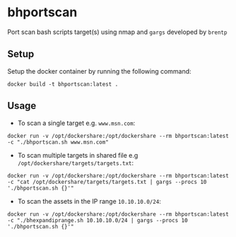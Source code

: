 # bhportscan
Port scan bash scripts target(s) using nmap and `gargs` developed by `brentp`


## Setup 
Setup the docker container by running the following command:
```
docker build -t bhportscan:latest .
```

## Usage

- To scan a single target e.g. `www.msn.com`:
```
docker run -v /opt/dockershare:/opt/dockershare --rm bhportscan:latest -c "./bhportscan.sh www.msn.com"
```

- To scan multiple targets in shared file e.g `/opt/dockershare/targets/targets.txt`:
```
docker run -v /opt/dockershare:/opt/dockershare --rm bhportscan:latest -c "cat /opt/dockershare/targets/targets.txt | gargs --procs 10 './bhportscan.sh {}'"
```

- To scan the assets in the IP range `10.10.10.0/24`: 
```
docker run -v /opt/dockershare:/opt/dockershare --rm bhportscan:latest -c "./bhexpandiprange.sh 10.10.10.0/24 | gargs --procs 10 './bhportscan.sh {}'"
```